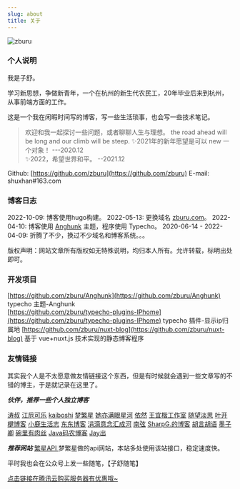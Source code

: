 ```yaml
---
slug: about
title: 关于
---
```



![zburu](https://count.getloli.com/get/@zburu?theme=rule34)

### 个人说明

我是子舒。

学习新思想，争做新青年，一个在杭州的新生代农民工，20年毕业后来到杭州，从事前端方面的工作。

这是一个我在闲暇时间写的博客，写一些生活琐事，也会写一些技术笔记。

>欢迎和我一起探讨一些问题，或者聊聊人生与理想。 
>the road ahead will be long and our climb will be steep.
>✨2021年的新年愿望是可以 new 一个对象！ ---2020.12  
✨2022，希望世界和平。 --2021.12


Github: [https://github.com/zburu](https://github.com/zburu)
E-mail: shuxhan#163.com


### 博客日志
2022-10-09: 博客使用hugo构建。
2022-05-13: 更换域名 [zburu.com](https://zburu.com)。
2022-04-10: 博客使用 [Anghunk](https://github.com/zburu/Anghunk) 主题，程序使用 Typecho。
2020-06-14 - 2022-04-09: 折腾了不少，换过不少域名和博客系统。。。

版权声明：网站文章所有版权如无特殊说明，均归本人所有。允许转载，标明出处即可。

### 开发项目

[https://github.com/zburu/Anghunk](https://github.com/zburu/Anghunk) typecho 主题-Anghunk  
[https://github.com/zburu/typecho-plugins-IPhome](https://github.com/zburu/typecho-plugins-IPhome) typecho 插件-显示ip归属地
[https://github.com/zburu/nuxt-blog](https://github.com/zburu/nuxt-blog) 基于 vue+nuxt.js 技术实现的静态博客程序

### 友情链接

其实我个人是不太愿意做友情链接这个东西，但是有时候就会遇到一些文章写的不错的博主，于是就记录在这里了。

***伙伴，推荐一些个人独立博客***

[涛叔](https://taoshu.in)  [江卮可乐](https://blog.ijann.com)  [kaiboshi](https://kaiboshi.gitee.io)  [梦繁星](https://www.emoao.com)  [她亦满眼星河](https://blog.whalefall.space)  [依然](https://wind.ink)  [王宜楷工作室](http://www.wangyikai.com)  [随望淡思](https://www.lushaojun.com)  [叶开楗博客](https://xn--qpru0x.cn)  [小鹿生活志](https://www.t223.top)  [东东博客](http://blog.shutwin.com)  [涓滴意念汇成河](http://www.zahui.top)  [南弦](https://www.aerowang.cn)  [SharpG.的博客](https://www.sharpgan.com)  [胡言胡语](https://husay.cc)  [墨子卿](https://moziqing.com/)  [碗里有肉丝](https://www.urosi.cn)  [Java码农博客](https://ichochy.com)  [Jay出](https://tgcsblog.top)


***推荐网站***
[繁星API ](https://api.emoao.com/) 梦繁星做的api网站，本站多处使用该站接口，稳定速度快。

平时我也会在公众号上发一些随笔，【子舒随笔】

[点击链接在腾讯云购买服务器有优惠哦~](https://curl.qcloud.com/opakHBek)

